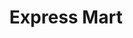 ---
title: "Express Mart"
url: /ciudad-guayana-puerto-ordaz/express-mart-avenida-puerto-rico/
shop: comodidad
---